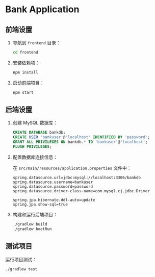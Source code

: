 # Bank Application

## 前端设置

1. 导航到 `frontend` 目录：
    ```sh
    cd frontend
    ```
2. 安装依赖项：
    ```sh
    npm install
    ```
3. 启动前端项目：
    ```sh
    npm start
    ```

## 后端设置

1. 创建 MySQL 数据库：
    ```sql
    CREATE DATABASE bankdb;
    CREATE USER 'bankuser'@'localhost' IDENTIFIED BY 'password';
    GRANT ALL PRIVILEGES ON bankdb.* TO 'bankuser'@'localhost';
    FLUSH PRIVILEGES;
    ```

2. 配置数据库连接信息：

   在 `src/main/resources/application.properties` 文件中：
    ```properties
    spring.datasource.url=jdbc:mysql://localhost:3306/bankdb
    spring.datasource.username=bankuser
    spring.datasource.password=password
    spring.datasource.driver-class-name=com.mysql.cj.jdbc.Driver

    spring.jpa.hibernate.ddl-auto=update
    spring.jpa.show-sql=true
    ```

3. 构建和运行后端项目：
    ```sh
    ./gradlew build
    ./gradlew bootRun
    ```

## 测试项目

运行项目测试：
```sh
./gradlew test
